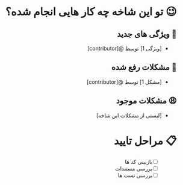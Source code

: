 <div dir="rtl">

# &rlm;😉 تو این شاخه چه کار هایی انجام شده؟

## &rlm;🚀 ویژگی های جدید

- [ویژگی 1] توسط @[contributor]

## &rlm;🐞 مشکلات رفع شده

- [مشکل 1] توسط @[contributor]

## &rlm;😩 مشکلات موجود

- [لیستی از مشکلات این شاخه]

# &rlm;📋 مراحل تایید

- [ ] &emsp;&ensp; بازبینی کد ها
- [ ] &emsp;&ensp; بررسی مستندات
- [ ] &emsp;&ensp; بررسی تست ها

</div>
